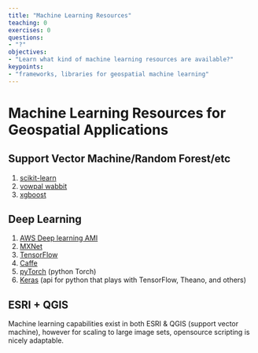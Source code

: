 ```yaml
---
title: "Machine Learning Resources"
teaching: 0
exercises: 0
questions:
- "?"
objectives:
- "Learn what kind of machine learning resources are available?"
keypoints:
- "frameworks, libraries for geospatial machine learning"
---
```


# Machine Learning Resources for Geospatial Applications

## Support Vector Machine/Random Forest/etc

1. [scikit-learn](http://scikit-learn.org/stable/)
1. [vowpal wabbit](https://github.com/JohnLangford/vowpal_wabbit/wiki)
1. [xgboost](https://xgboost.readthedocs.io/en/latest/)

## Deep Learning

1. [AWS Deep learning AMI](https://aws.amazon.com/machine-learning/amis/)
1. [MXNet](https://mxnet.apache.org)
1. [TensorFlow](https://www.tensorflow.org)
1. [Caffe](http://caffe.berkeleyvision.org)
1. [pyTorch](https://pytorch.org) (python Torch)
1. [Keras](https://keras.io) (api for python that plays with TensorFlow, Theano, and others)

## ESRI + QGIS

Machine learning capabilities exist in both ESRI & QGIS (support vector machine), however for scaling to large image sets, opensource scripting is nicely adaptable.
